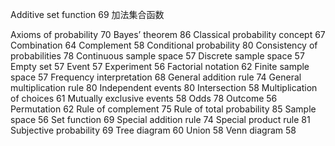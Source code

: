 Additive set function 69 
加法集合函数


Axioms of probability 70 
Bayes’ theorem 86 
Classical probability concept 67 
Combination 64 
Complement 58 
Conditional probability 80 
Consistency of probabilities 78 
Continuous sample space 57 
Discrete sample space 57 
Empty set 57 
Event 57
Experiment 56 
Factorial notation 62 
Finite sample space 57 
Frequency interpretation 68 
General addition rule 74 
General multiplication rule 80 
Independent events 80 
Intersection 58 
Multiplication of choices 61 
Mutually exclusive events 58 
Odds 78 
Outcome 56
Permutation 62 
Rule of complement 75 
Rule of total probability 85 
Sample space 56 
Set function 69 
Special addition rule 74 
Special product rule 81 
Subjective probability 69 
Tree diagram 60 Union 58
Venn diagram 58